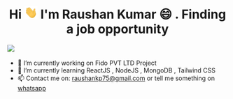 
<h1 align="center">Hi <img src="https://raw.githubusercontent.com/ABSphreak/ABSphreak/master/gifs/Hi.gif" width="30px"> I'm Raushan Kumar 😄 . Finding a job opportunity </h1>

![](https://komarev.com/ghpvc/?username=raushankp75)

- 🔭 I’m currently working on Fido PVT LTD Project
- 🌱 I’m currently learning ReactJS , NodeJS , MongoDB , Tailwind CSS
- 📫 Contact me on: raushankp75@gmail.com or tell me something on [whatsapp](https://wa.me/7079907765)

<!-- 
![Raushan Kumar Used Languages](https://github-readme-stats.vercel.app/api/top-langs/?username=raushankp75&layout=compact&theme=tokyonight)

![Raushan Kumar GitHub Stats](https://github-readme-stats.vercel.app/api?username=raushankp75&theme=radical&show_icons=true&count_private=true&include_all_commits=true)

![Raushan Kumar GitHub Streak](https://github-readme-streak-stats.herokuapp.com?user=raushankp75&theme=radical&date_format=M%20j%5B%2C%20Y%5D) -->







<!--
### Hi there 👋


**raushankp75/raushankp75** is a ✨ _special_ ✨ repository because its `README.md` (this file) appears on your GitHub profile.

Here are some ideas to get you started:

- 🔭 I’m currently working on ...
- 🌱 I’m currently learning ...
- 👯 I’m looking to collaborate on ...
- 🤔 I’m looking for help with ...
- 💬 Ask me about ...
- 📫 How to reach me: ...
- 😄 Pronouns: ...
- ⚡ Fun fact: ...
-->
